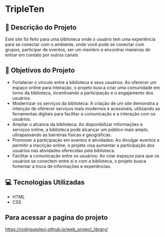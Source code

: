 # TripleTen

## 📖 Descrição do Projeto

Este site foi feito para uma biblioteca onde o usuário tem uma experiência para se conectar com o ambiente, onde você pode se conectar com grupos, participar de eventos, ser um membro e encontrar maneiras de entrar em contato por outros canais

## 🎯 Objetivos do Projeto

- Fortalecer o vínculo entre a biblioteca e seus usuários: Ao oferecer um espaço online para interação, o projeto busca criar uma comunidade em torno da biblioteca, incentivando a participação e o engajamento dos usuários.
- Modernizar os serviços da biblioteca: A criação de um site demonstra a intenção de oferecer serviços mais modernos e acessíveis, utilizando as ferramentas digitais para facilitar a comunicação e a interação com os usuários.
- Ampliar o alcance da biblioteca: Ao disponibilizar informações e serviços online, a biblioteca pode alcançar um público mais amplo, ultrapassando as barreiras físicas e geográficas.
- Promover a participação em eventos e atividades: Ao divulgar eventos e permitir a inscrição online, o projeto visa aumentar a participação dos usuários nas atividades oferecidas pela biblioteca.
- Facilitar a comunicação entre os usuários: Ao criar espaços para que os usuários se conectem entre si e com a biblioteca, o projeto busca fomentar a troca de informações e experiências.

## 💻 Tecnologias Utilizadas

- HTML
- CSS

## Para acessar a pagina do projeto

https://rodrigueslevi.github.io/web_project_library/
